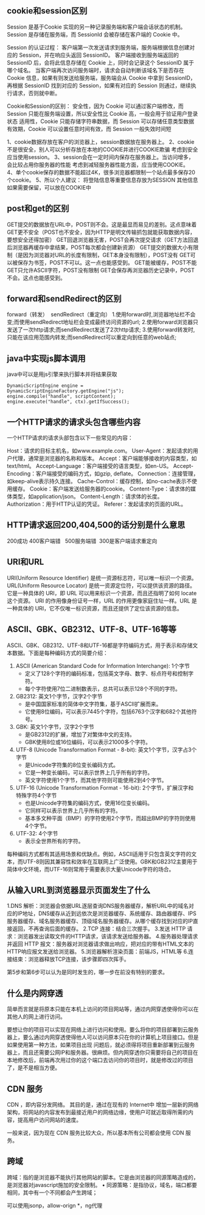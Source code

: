 ## cookie和session区别
Session 是基于Cookie 实现的另一种记录服务端和客户端会话状态的机制。
Session 是存储在服务端，而 SessionId 会被存储在客户端的 Cookie 中。

Session 的认证过程：
客户端第一次发送请求到服务端，服务端根据信息创建对应的 Session，并在响应头返回 SessionID。
客户端接收到服务端返回的 SessionID 后，会将此信息存储在 Cookie 上，同时会记录这个 SessionID 属于哪个域名。
当客户端再次访问服务端时，请求会自动判断该域名下是否存在 Cookie 信息，如果有则发送给服务端，服务端会从 Cookie 中拿到 SessionID，再根据 SessionID 找到对应的 Session，如果有对应的 Session 则通过，继续执行请求，否则就中断。

Cookie和Session的区别：
安全性，因为 Cookie 可以通过客户端修改，而 Session 只能在服务端设置，所以安全性比 Cookie 高，一般会用于验证用户登录状态
适用性，Cookie 只能存储字符串数据，而 Session 可以存储任意类型数据
有效期，Cookie 可以设置任意时间有效，而 Session 一般失效时间短

1、cookie数据存放在客户的浏览器上，session数据放在服务器上。
2、cookie不是很安全，别人可以分析存放在本地的COOKIE并进行COOKIE欺骗
考虑到安全应当使用session。
3、session会在一定时间内保存在服务器上。当访问增多，会比较占用你服务器的性能
考虑到减轻服务器性能方面，应当使用COOKIE。
4、单个cookie保存的数据不能超过4K，很多浏览器都限制一个站点最多保存20个cookie。
5、所以个人建议：
将登陆信息等重要信息存放为SESSION
其他信息如果需要保留，可以放在COOKIE中

## post和get的区别
GET提交的数据放在URL中，POST则不会。这是最显而易见的差别。这点意味着GET更不安全（POST也不安全，因为HTTP是明文传输抓包就能获取数据内容，要想安全还得加密）
GET回退浏览器无害，POST会再次提交请求（GET方法回退后浏览器再缓存中拿结果，POST每次都会创建新资源）
GET提交的数据大小有限制（是因为浏览器对URL的长度有限制，GET本身没有限制），POST没有
GET可以被保存为书签，POST不可以。这一点也能感受到。
GET能被缓存，POST不能
GET只允许ASCII字符，POST没有限制
GET会保存再浏览器历史记录中，POST不会。这点也能感受到。

## forward和sendRedirect的区别
forward（转发）  sendRedirect（重定向）
1.使用forward时,浏览器地址栏不会变;而使用sendRedirect地址栏会变成最终访问资源的url;
2.使用forward浏览器只发送了一次http请求;而sendRedirect发送了2次http请求;
3.使用forward转发时,只能在该应用范围内转发;而sendRedirect可以重定向到任意的web站点;

## java中实现js脚本调用
java中可以是用js引擎来执行脚本并将结果获取
````
DynamicScriptEngine engine = DynamicScriptEngineFactory.getEngine("js");
engine.compile("handle", scriptContent);
engine.execute("handle", ctx).getIfSuccess();
````

## 一个HTTP请求的请求头包含哪些内容
一个HTTP请求的请求头部包含以下一些常见的内容：

Host：请求的目标主机名，如www.example.com。
User-Agent：发起请求的用户代理，通常是浏览器的名称和版本。
Accept：客户端能够接收的内容类型，如text/html。
Accept-Language：客户端接受的语言类型，如en-US。
Accept-Encoding：客户端接受的编码方式，如gzip, deflate。
Connection：连接管理，如keep-alive表示持久连接。
Cache-Control：缓存控制，如no-cache表示不使用缓存。
Cookie：客户端发送给服务器的cookie。
Content-Type：请求体的媒体类型，如application/json。
Content-Length：请求体的长度。
Authorization：用于HTTP认证的凭证。
Referer：发起请求的页面的URL。

## HTTP请求返回200,404,500的话分别是什么意思
200成功 400客户端错   500服务端错  300是客户端请求重定向

## URI和URL
URI(Uniform Resource Identifier) 是统一资源标志符，可以唯一标识一个资源。
URL(Uniform Resource Locator) 是统一资源定位符，可以提供该资源的路径。它是一种具体的 URI，即 URL 可以用来标识一个资源，而且还指明了如何 locate 这个资源。
URI 的作用像身份证号一样，URL 的作用更像家庭住址一样。URL 是一种具体的 URI，它不仅唯一标识资源，而且还提供了定位该资源的信息。

## ASCII、GBK、GB2312、UTF-8、UTF-16等等
ASCII、GBK、GB2312、UTF-8和UTF-16都是字符编码方式，用于表示和存储文本数据。下面是每种编码方式的简要介绍：
1. ASCII (American Standard Code for Information Interchange): 1个字节
    - 定义了128个字符的编码标准，包括英文字母、数字、标点符号和控制字符。
    - 每个字符使用7位二进制数表示，总共可以表示128个不同的字符。
2. GB2312: 英文1个字节，汉字2个字节
    - 是中国国家标准的简体中文字符集，基于ASCII扩展而来。
    - 它使用8位编码，可以表示7445个字符，包括6763个汉字和682个其他符号。
3. GBK: 英文1个字节，汉字2个字节
    - 是GB2312的扩展，增加了对繁体中文的支持。
    - GBK使用8位或16位编码，可以表示21000多个字符。
4. UTF-8 (Unicode Transformation Format - 8-bit): 英文1个字节，汉字占3个字节
    - 是Unicode字符集的8位变长编码方式。
    - 它是一种变长编码，可以表示世界上几乎所有的字符。
    - 英文字符使用1个字节，而其他字符则可能使用2到4个字节。
5. UTF-16 (Unicode Transformation Format - 16-bit): 2个字节，扩展汉字和特殊字符4个字节
    - 也是Unicode字符集的编码方式，使用16位变长编码。
    - 它同样可以表示世界上几乎所有的字符。
    - 基本多文种平面（BMP）的字符使用2个字节，而超出BMP的字符则使用4个字节。
6. UTF-32: 4个字节
    - 表示全世界所有的字符。
      
每种编码方式都有其适用场景和优缺点。例如，ASCII适用于只包含英文字符的文本，而UTF-8则因其兼容性和效率在互联网上广泛使用。GBK和GB2312主要用于简体中文环境，而UTF-16则常用于需要表示大量Unicode字符的场合。

## 从输入URL到浏览器显示页面发生了什么
1.DNS 解析：浏览器会依据URL逐层查询DNS服务器缓存，解析URL中的域名对应的IP地址，DNS缓存从近到远依次是浏览器缓存、系统缓存、路由器缓存、IPS服务器缓存、域名服务器缓存、顶级域名服务器缓存。从哪个缓存找到对应的IP直接返回，不再查询后面的缓存。
2.TCP 连接：结合三次握手。
3.发送 HTTP 请求：浏览器发出读取文件的HTTP请求，该请求发送给服务器。
4.服务器处理请求并返回 HTTP 报文：服务器对浏览器请求做出响应，把对应的带有HTML文本的HTTP响应报文发送给浏览器。
5.浏览器解析渲染页面：前端JS，HTML等
6.连接结束：浏览器释放TCP连接，该步骤即四次挥手。

第5步和第6步可以认为是同时发生的，哪一步在前没有特别的要求。

## 什么是内网穿透
简单而言就是将原本只能在本机上访问的项目网站等，通过内网穿透使得你可以在其他人的网上进行访问。

要想让你的项目可以实现在网络上进行访问和使用。要么将你的项目部署到云服务器上，要么通过内网穿透使得他人可以访问原本只在你的计算机上项目接口。但是如果使用第一种方法，如果项目出现
问题后，就必须得将项目重新部署到云服务器上，而且还需要公网IP和服务器。很麻烦。但内网穿透你只需要将自己的项目在本地修改后，前端再次用过你的这个端口去访问你的项目时，就是修改过的项目了，是不是相当方便。

## CDN 服务
CDN ，即内容分发网络。
其目的是，通过在现有的 Internet中 增加一层新的网络架构，将网站的内容发布到最接近用户的网络边缘，使用户可就近取得所需的内容，提高用户访问网站的速度。

一般来说，因为现在 CDN 服务比较大众，所以基本所有公司都会使用 CDN 服务。

## 跨域
跨域：指的是浏览器不能执行其他网站的脚本。它是由浏览器的同源策略造成的，是浏览器对javascript施加的安全限制。
• 同源策略：是指协议，域名，端口都要相同，其中有一个不同都会产生跨域；

可以使用jsonp，allow-orign *，ng代理